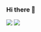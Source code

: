 ### Hi there 👋

<div>
  <a href"https://github.com/Jopereira2005">
  <img height"180em" src="https://github-readme-stats.vercel.app/api?username=Jopereira2005&theme=tokyonight&show_icons=true&include_all_commits=true&count_private=true">
  <img height"180em" src="https://github-readme-stats.vercel.app/api/top-lags/?username=Jopereira2005">
</div>
<!--
**Jopereira2005/Jopereira2005** is a ✨ _special_ ✨ repository because its `README.md` (this file) appears on your GitHub profile.

Here are some ideas to get you started:

- 🔭 I’m currently working on ...
- 🌱 I’m currently learning ...
- 👯 I’m looking to collaborate on ...
- 🤔 I’m looking for help with ...
- 💬 Ask me about ...
- 📫 How to reach me: ...



-->
